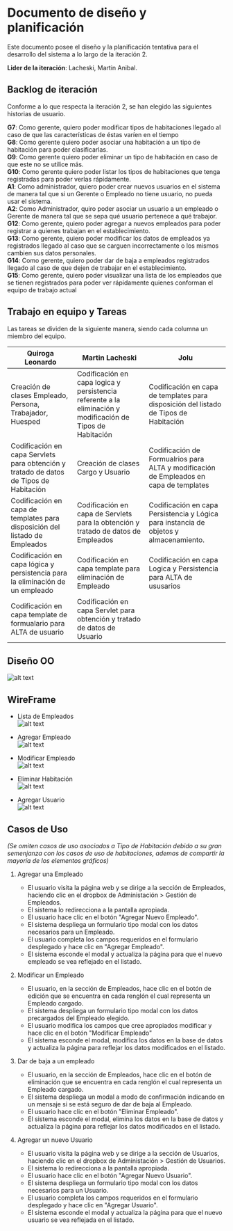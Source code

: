 # Documento de diseño y planificación 
Este documento posee el diseño y la planificación tentativa para el desarrollo del sistema a lo largo de la iteración 2.

**Lider de la iteración**: Lacheski, Martin Anibal.

## Backlog de iteración
Conforme a lo que respecta la iteración 2, se han elegido las siguientes historias de usuario.

**G7**: Como gerente, quiero poder modificar tipos de habitaciones llegado al caso de que las características de éstas varíen en el tiempo <br> 
**G8**: Como gerente quiero poder asociar una habitación a un tipo de habitación para poder clasificarlas. <br>
**G9**: Como gerente quiero poder eliminar un tipo de habitación en caso de que este no se utilice más.  <br>
**G10**: Como gerente quiero poder listar los tipos de habitaciones que tenga registradas para poder verlas rápidamente.<br>
**A1**: Como administrador, quiero poder crear nuevos usuarios en el sistema de manera tal que si un Gerente o Empleado no tiene usuario, no pueda usar el sistema. <br>
**A2**: Como Administrador, quiro poder asociar un usuario a un empleado o Gerente de manera tal que se sepa qué usuario pertenece a qué trabajor.<br>
**G12**: Como gerente, quiero poder agregar a nuevos empleados para poder registrar a quienes trabajan en el establecimiento.<br>
**G13**: Como gerente, quiero poder modificar los datos de empleados ya registrados llegado al caso que se carguen incorrectamente o los mismos cambien sus datos personales.<br>
**G14**: Como gerente, quiero poder dar de baja a empleados registrados llegado al caso de que dejen de trabajar en el establecimiento.<br>
**G15**: Como gerente, quiero poder visualizar una lista de los empleados que se tienen registrados para poder ver rápidamente quienes conforman el equipo de trabajo actual<br>

## Trabajo en equipo y Tareas
Las tareas se dividen de la siguiente manera, siendo cada columna un miembro del equipo.

| Quiroga Leonardo | Martin Lacheski | Jolu |
| ----- | ------ |------ |
| Creación de clases Empleado, Persona, Trabajador, Huesped | Codificación en capa logica y persistencia referente a la eliminación y modificación de Tipos de Habitación | Codificación en capa de templates para disposición del listado de Tipos de Habitación |
| Codificación en capa Servlets para obtención y tratado de datos de Tipos de Habitación | Creación de clases Cargo y Usuario | Codificación de Formualrios para ALTA y modificación de Empleados en capa de templates |
| Codificación en capa de templates para disposición del listado de Empleados | Codificación en capa de Servlets para la obtención y tratado de datos de Empleados | Codificación en capa Persistencia y Lógica para instancia de objetos y almacenamiento. 
| Codificación en capa lógica y persistencia para la eliminación de un empleado | Codificación en capa template para eliminación de Empleado | Codificación en capa Logica y Persistencia para ALTA de ususarios 
| Codificación en capa template de formualario para ALTA de usuario | Codificación en capa Servlet para obtención y tratado de datos de Usuario


## Diseño OO

![alt text](../../img/modelo_clases_it_2.png)


## WireFrame

- Lista de Empleados <br>
![alt text](../../img/img_aux_list_emp.png)

- Agregar Empleado <br>
![alt text](../../img/img_aux_add_emp.png)

- Modificar Empleado <br>
![alt text](../../img/img_aux_edit_emp.png)

- Eliminar Habitación <br>
![alt text](../../img/img_aux_delete_emp.png)

- Agregar Usuario <br>
![alt text](../../img/img_aux_add_user.png)


## Casos de Uso
*(Se omiten casos de uso asociados a Tipo de Habitación debido a su gran semenjanza con los casos de uso de habitaciones, ademas de compartir la mayoría de los elementos gráficos)*

1. Agregar una Empleado
    - El usuario visita la página web y se dirige a la sección de Empleados, haciendo clic en el dropbox de Administación > Gestión de Empleados.
    - El sistema lo redirecciona a la pantalla apropiada.
    - El usuario hace clic en el botón "Agregar Nuevo Empleado". 
    - El sistema despliega un formulario tipo modal con los datos necesarios para un Empleado.
    - El usuario completa los campos requeridos en el formulario desplegado y hace clic en "Agregar Empleado".
    - El sistema esconde el modal y actualiza la página para que el nuevo empleado se vea reflejado en el listado.

2. Modificar un Empleado
    - El usuario, en la sección de Empleados, hace clic en el botón de edición que se encuentra en cada renglón el cual representa un Empleado cargado.
    - El sistema despliega un formulario tipo modal con los datos precargados del Empleado elegido.
    - El usuario modifica los campos que cree apropiados modificar y hace clic en el botón "Modificar Empleado"
    - El sistema esconde el modal, modifica los datos en la base de datos y actualiza la página para reflejar los datos modificados en el listado.

3. Dar de baja a un empleado
    - El usuario, en la sección de Empleados, hace clic en el botón de eliminación que se encuentra en cada renglón el cual representa un Empleado cargado.
    - El sistema despliega un modal a modo de confirmación indicando en un mensaje si se está seguro de dar de baja al Empleado.
    - El usuario hace clic en el botón "Eliminar Empleado". 
    - El sistema esconde el modal, elimina los datos en la base de datos y actualiza la página para reflejar los datos modificados en el listado.

4. Agregar un nuevo Usuario
     - El usuario visita la página web y se dirige a la sección de Usuarios, haciendo clic en el dropbox de Administación > Gestión de Usuarios.
    - El sistema lo redirecciona a la pantalla apropiada.
    - El usuario hace clic en el botón "Agregar Nuevo Usuario". 
    - El sistema despliega un formulario tipo modal con los datos necesarios para un Usuario.
    - El usuario completa los campos requeridos en el formulario desplegado y hace clic en "Agregar Usuario".
    - El sistema esconde el modal y actualiza la página para que el nuevo usuario se vea reflejada en el listado.
